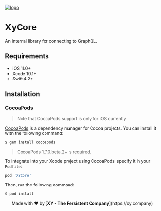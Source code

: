[logo]: https://cdn.xy.company/img/brand/XY_Logo_GitHub.png 
[![logo]](https://xy.company)

# XyCore
An internal library for connecting to GraphQL.

## Requirements
- iOS 11.0+
- Xcode 10.1+
- Swift 4.2+

## Installation

### CocoaPods

> Note that CocoaPods support is only for iOS currently

[CocoaPods](https://cocoapods.org) is a dependency manager for Cocoa projects. You can install it with the following command:

```bash
$ gem install cocoapods
```

> CocoaPods 1.7.0.beta.2+ is required.

To integrate into your Xcode project using CocoaPods, specify it in your `Podfile`:

```ruby
pod 'XYCore'
```

Then, run the following command:

```bash
$ pod install
```


<p align="center">Made with  ❤️  by [<b>XY - The Persistent Company</b>](https://xy.company)</p>
